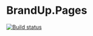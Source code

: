 # BrandUp.Pages

[![Build status](https://dev.azure.com/brandup/BrandUp%20Core/_apis/build/status/BrandUp.Pages)](https://dev.azure.com/brandup/BrandUp%20Core/_build/latest?definitionId=8)
